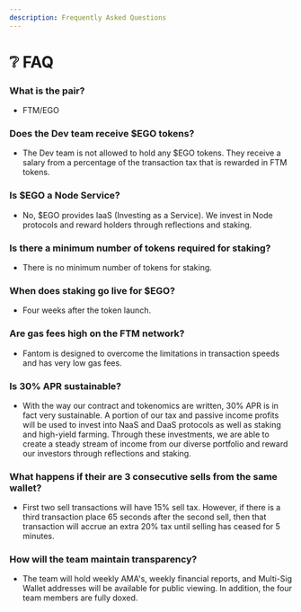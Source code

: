 ```yaml
---
description: Frequently Asked Questions
---
```


# ❔ FAQ

### What is the pair?

* FTM/EGO

### Does the Dev team receive $EGO tokens?

* The Dev team is not allowed to hold any $EGO tokens. They receive a salary from a percentage of the transaction tax that is rewarded in FTM tokens.

### Is $EGO a Node Service?

* No, $EGO provides IaaS (Investing as a Service). We invest in Node protocols and reward holders through reflections and staking.

### Is there a minimum number of tokens required for staking?

* There is no minimum number of tokens for staking.

### When does staking go live for $EGO?

* Four weeks after the token launch.

### Are gas fees high on the FTM network?

* Fantom is designed to overcome the limitations in transaction speeds and has very low gas fees.&#x20;

### Is 30% APR sustainable?

* With the way our contract and tokenomics are written, 30% APR is in fact very sustainable. A portion of our tax and passive income profits will be used to invest into NaaS and DaaS protocols as well as staking and high-yield farming. Through these investments, we are able to create a steady stream of income from our diverse portfolio and reward our investors through reflections and staking.

### What happens if their are 3 consecutive sells from the same wallet?

* First two sell transactions will have 15% sell tax. However, if there is a third transaction place 65 seconds after the second sell, then that transaction will accrue an extra 20% tax until selling has ceased for 5 minutes.

### How will the team maintain transparency?

* The team will hold weekly AMA's, weekly financial reports, and Multi-Sig Wallet addresses will be available for public viewing. In addition, the four team members are fully doxed.
